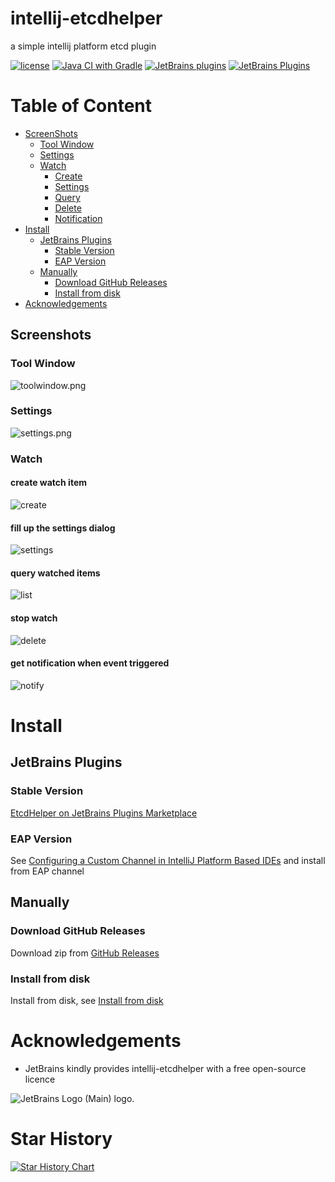 # intellij-etcdhelper

a simple intellij platform etcd plugin

[![license](https://github.com/tsonglew/intellij-etcdhelper/actions/workflows/license.yml/badge.svg)](https://github.com/tsonglew/intellij-etcdhelper/actions/workflows/license.yml)
[![Java CI with Gradle](https://github.com/tsonglew/intellij-etcdhelper/actions/workflows/gradle.yml/badge.svg)](https://github.com/tsonglew/intellij-etcdhelper/actions/workflows/gradle.yml)
[![JetBrains plugins](https://img.shields.io/jetbrains/plugin/d/19924?logo=etcd)](https://plugins.jetbrains.com/plugin/19924-etcdhelper)
[![JetBrains Plugins](https://img.shields.io/jetbrains/plugin/r/stars/19924)](https://plugins.jetbrains.com/plugin/19924-etcdhelper)

# Table of Content

- [ScreenShots](#screenshots)
    - [Tool Window](#tool-window)
    - [Settings](#settings)
    - [Watch](#watch)
        - [Create](#create-watch-item)
        - [Settings](#fill-up-the-settings-dialog)
        - [Query](#fill-up-the-settings-dialog)
        - [Delete](#stop-watch)
        - [Notification](#get-notification-when-event-triggered)
- [Install](#install)
    - [JetBrains Plugins](#jetbrains-plugins)
        - [Stable Version](#stable-version)
        - [EAP Version](#eap-version)
    - [Manually](#manually)
        - [Download GitHub Releases](#download-github-releases)
        - [Install from disk](#install-from-disk)
- [Acknowledgements](#acknowledgements)

## Screenshots

### Tool Window

![toolwindow.png](assets/images/toolwindow.png)

### Settings

![settings.png](assets/images/settings.png)

### Watch

#### create watch item

![create](assets/images/watch/create.png)

#### fill up the settings dialog

![settings](assets/images/watch/settings.png)

#### query watched items

![list](assets/images/watch/list.png)

#### stop watch

![delete](assets/images/watch/delete.png)

#### get notification when event triggered

![notify](assets/images/watch/notify.png)

# Install

## JetBrains Plugins

### Stable Version

[EtcdHelper on JetBrains Plugins Marketplace](https://plugins.jetbrains.com/plugin/19924-etcdhelper)

### EAP Version

See [Configuring a Custom Channel in IntelliJ Platform Based IDEs](https://plugins.jetbrains.com/docs/marketplace/custom-release-channels.html#9efde0b8)
and install from EAP channel


## Manually

### Download GitHub Releases

Download zip from [GitHub Releases](https://github.com/tsonglew/intellij-etcdhelper/releases)

### Install from disk

Install from disk,
see [Install from disk](https://www.jetbrains.com/help/idea/managing-plugins.html#install_plugin_from_disk)

# Acknowledgements

* JetBrains kindly provides intellij-etcdhelper with a free open-source licence

<img src="https://resources.jetbrains.com/storage/products/company/brand/logos/jb_beam.svg" alt="JetBrains Logo (Main) logo.">

# Star History

[![Star History Chart](https://api.star-history.com/svg?repos=tsonglew/intellij-etcdhelper&type=Date)](https://star-history.com/#tsonglew/intellij-etcdhelper&Date)


